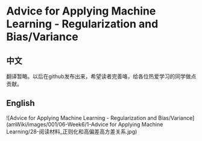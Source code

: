# Advice for Applying Machine Learning - Regularization and Bias/Variance
## 中文
翻译暂略。以后在github发布出来，希望读者完善咯，给各位热爱学习的同学做点贡献。
## English
![Advice for Applying Machine Learning - Regularization and Bias/Variance](amWiki/images/001/06-Week6/1-Advice for Applying Machine Learning/28-阅读材料_正则化和高偏差高方差关系.jpg)
